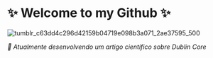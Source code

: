 # ✨ Welcome to my Github ✨
 
![tumblr_c63dd4c296d42159b04719e098b3a071_2ae37595_500](https://user-images.githubusercontent.com/80781242/173729159-8d9dcfe5-1279-4a1d-9787-0ebaeec6ab51.gif)


 *🔭 Atualmente desenvolvendo um artigo científico sobre Dublin Core* 
